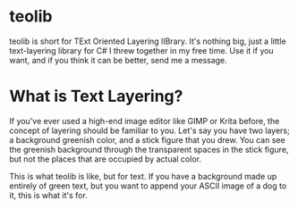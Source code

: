 # teolib

teolib is short for TExt Oriented Layering lIBrary. It's nothing big, just a little text-layering library for C# I threw together in my free time. Use it if you want, and if you think it can be better, send me a message.

# What is Text Layering?

If you've ever used a high-end image editor like GIMP or Krita before, the concept of layering should be familiar to you. Let's say you have two layers; a background greenish color, and a stick figure that you drew. You can see the greenish background through the transparent spaces in the stick figure, but not the places that are occupied by actual color.

This is what teolib is like, but for text. If you have a background made up entirely of green text, but you want to append your ASCII image of a dog to it, this is what it's for.
